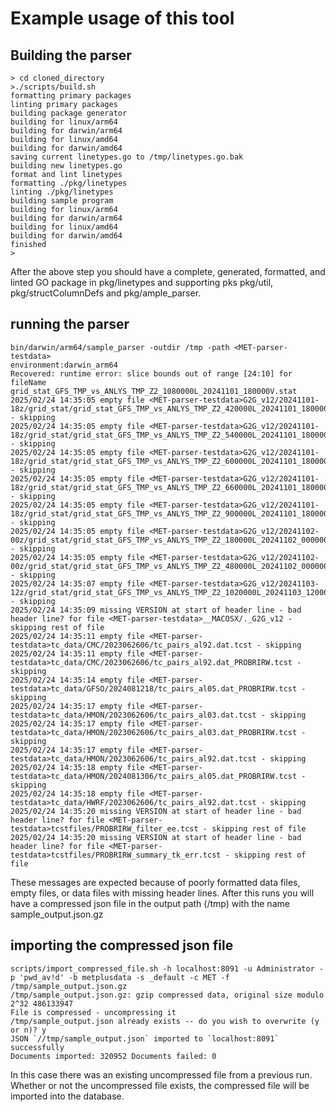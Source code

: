 # Example usage of this tool

## Building the parser

```text
> cd cloned_directory
>./scripts/build.sh
formatting primary packages
linting primary packages
building package generator
building for linux/arm64
building for darwin/arm64
building for linux/amd64
building for darwin/amd64
saving current linetypes.go to /tmp/linetypes.go.bak
building new linetypes.go
format and lint linetypes
formatting ./pkg/linetypes
linting ./pkg/linetypes
building sample program
building for linux/arm64
building for darwin/arm64
building for linux/amd64
building for darwin/amd64
finished
>
```

After the above step you should have a complete, generated, formatted, and linted GO package in pkg/linetypes and supporting
pks pkg/util, pkg/structColumnDefs and pkg/ample_parser.

## running the parser

```text
bin/darwin/arm64/sample_parser -outdir /tmp -path <MET-parser-testdata>
environment:darwin_arm64
Recovered: runtime error: slice bounds out of range [24:10] for fileName grid_stat_GFS_TMP_vs_ANLYS_TMP_Z2_1080000L_20241101_180000V.stat
2025/02/24 14:35:05 empty file <MET-parser-testdata>G2G_v12/20241101-18z/grid_stat/grid_stat_GFS_TMP_vs_ANLYS_TMP_Z2_420000L_20241101_180000V.stat - skipping
2025/02/24 14:35:05 empty file <MET-parser-testdata>G2G_v12/20241101-18z/grid_stat/grid_stat_GFS_TMP_vs_ANLYS_TMP_Z2_540000L_20241101_180000V.stat - skipping
2025/02/24 14:35:05 empty file <MET-parser-testdata>G2G_v12/20241101-18z/grid_stat/grid_stat_GFS_TMP_vs_ANLYS_TMP_Z2_600000L_20241101_180000V.stat - skipping
2025/02/24 14:35:05 empty file <MET-parser-testdata>G2G_v12/20241101-18z/grid_stat/grid_stat_GFS_TMP_vs_ANLYS_TMP_Z2_660000L_20241101_180000V.stat - skipping
2025/02/24 14:35:05 empty file <MET-parser-testdata>G2G_v12/20241101-18z/grid_stat/grid_stat_GFS_TMP_vs_ANLYS_TMP_Z2_900000L_20241101_180000V.stat - skipping
2025/02/24 14:35:05 empty file <MET-parser-testdata>G2G_v12/20241102-00z/grid_stat/grid_stat_GFS_TMP_vs_ANLYS_TMP_Z2_180000L_20241102_000000V.stat - skipping
2025/02/24 14:35:05 empty file <MET-parser-testdata>G2G_v12/20241102-00z/grid_stat/grid_stat_GFS_TMP_vs_ANLYS_TMP_Z2_480000L_20241102_000000V.stat - skipping
2025/02/24 14:35:07 empty file <MET-parser-testdata>G2G_v12/20241103-12z/grid_stat/grid_stat_GFS_TMP_vs_ANLYS_TMP_Z2_1020000L_20241103_120000V.stat - skipping
2025/02/24 14:35:09 missing VERSION at start of header line - bad header line? for file <MET-parser-testdata>__MACOSX/._G2G_v12 - skipping rest of file
2025/02/24 14:35:11 empty file <MET-parser-testdata>tc_data/CMC/2023062606/tc_pairs_al92.dat.tcst - skipping
2025/02/24 14:35:11 empty file <MET-parser-testdata>tc_data/CMC/2023062606/tc_pairs_al92.dat_PROBRIRW.tcst - skipping
2025/02/24 14:35:14 empty file <MET-parser-testdata>tc_data/GFSO/2024081218/tc_pairs_al05.dat_PROBRIRW.tcst - skipping
2025/02/24 14:35:17 empty file <MET-parser-testdata>tc_data/HMON/2023062606/tc_pairs_al03.dat.tcst - skipping
2025/02/24 14:35:17 empty file <MET-parser-testdata>tc_data/HMON/2023062606/tc_pairs_al03.dat_PROBRIRW.tcst - skipping
2025/02/24 14:35:17 empty file <MET-parser-testdata>tc_data/HMON/2023062606/tc_pairs_al92.dat.tcst - skipping
2025/02/24 14:35:18 empty file <MET-parser-testdata>tc_data/HMON/2024081306/tc_pairs_al05.dat_PROBRIRW.tcst - skipping
2025/02/24 14:35:18 empty file <MET-parser-testdata>tc_data/HWRF/2023062606/tc_pairs_al92.dat.tcst - skipping
2025/02/24 14:35:20 missing VERSION at start of header line - bad header line? for file <MET-parser-testdata>tcstfiles/PROBRIRW_filter_ee.tcst - skipping rest of file
2025/02/24 14:35:20 missing VERSION at start of header line - bad header line? for file <MET-parser-testdata>tcstfiles/PROBRIRW_summary_tk_err.tcst - skipping rest of file
```

These messages are expected because of poorly formatted data files, empty files, or data files with missing header lines.
After this runs you will have a compressed json file in the output path (/tmp) with the name sample_output.json.gz

## importing the compressed json file

```text
scripts/import_compressed_file.sh -h localhost:8091 -u Administrator -p 'pwd_av!d' -b metplusdata -s _default -c MET -f /tmp/sample_output.json.gz
/tmp/sample_output.json.gz: gzip compressed data, original size modulo 2^32 486133947
File is compressed - uncompressing it
/tmp/sample_output.json already exists -- do you wish to overwrite (y or n)? y
JSON `//tmp/sample_output.json` imported to `localhost:8091` successfully
Documents imported: 320952 Documents failed: 0
```

In this case there was an existing uncompressed file from a previous run. Whether or not the uncompressed file exists, the compressed file will be imported into the database.
